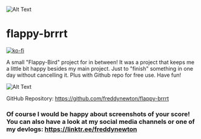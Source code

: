 ![Alt Text](https://img.itch.zone/aW1nLzQxODQ4MzMucG5n/original/1JrrlN.png)
# flappy-brrrt

[![ko-fi](https://www.ko-fi.com/img/githubbutton_sm.svg)](https://ko-fi.com/D1D520582)

A small "Flappy-Bird" project for in between! It was a project that keeps me a little bit happy besides my main project. Just to "finish" something in one day without cancelling it. Plus with Github repo for free use. Have fun!

![Alt Text](https://img.itch.zone/aW1hZ2UvNzQ5ODMzLzQxODQ5NjYuZ2lm/347x500/%2BsplIw.gif)

GitHub Repository: https://github.com/freddynewton/flappy-brrrt

### Of course I would be happy about screenshots of your score! You can also have a look at my social media channels or one of my devlogs: https://linktr.ee/freddynewton
